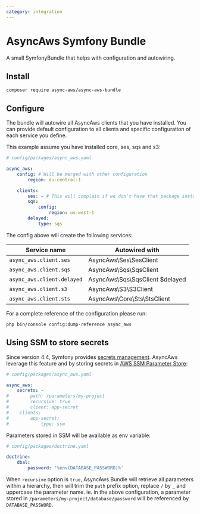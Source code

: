 ```yaml
---
category: integration
---
```


# AsyncAws Symfony Bundle

A small SymfonyBundle that helps with configuration and autowiring.

## Install

```shell
composer require async-aws/async-aws-bundle
```

## Configure

The bundle will autowire all AsyncAws clients that you have installed. You can
provide default configuration to all clients and specific configuration of each
service you define.

This example assume you have installed core, ses, sqs and s3:

```yaml
# config/packages/async_aws.yaml

async_aws:
    config: # Will be merged with other configuration
        region: eu-central-1

    clients:
        ses: ~ # This will complain if we don't have that package installed
        sqs:
            config:
                region: us-west-1
        delayed:
            type: sqs
```

The config above will create the following services:

| Service name               | Autowired with                  |
| -------------------------- | ------------------------------- |
| `async_aws.client.ses`     | AsyncAws\Ses\SesClient
| `async_aws.client.sqs`     | AsyncAws\Sqs\SqsClient
| `async_aws.client.delayed` | AsyncAws\Sqs\SqsClient $delayed
| `async_aws.client.s3`      | AsyncAws\S3\S3Client
| `async_aws.client.sts`     | AsyncAws\Core\Sts\StsClient

For a complete reference of the configuration please run:

```shell
php bin/console config:dump-reference async_aws
```

## Using SSM to store secrets

Since version 4.4, Symfony provides [secrets management](https://symfony.com/doc/current/configuration/secrets.html).
AsyncAws leverage this feature and by storing secrets in [AWS SSM Parameter Store](https://docs.aws.amazon.com/systems-manager/latest/userguide/systems-manager-parameter-store.html):

```yaml
# config/packages/async_aws.yaml

async_aws:
    secrets: ~
#        path: /parameters/my-project
#        recursive: true
#        client: app-secret
#    clients:
#        app-secret:
#            type: ssm
```

Parameters stored in SSM will be available as env variable:

```yaml
# config/packages/doctrine.yaml

doctrine:
    dbal:
        password: '%env(DATABASE_PASSWORD)%'
```

When `recursive` option is `true`, AsyncAws Bundle will retrieve all parameters
within a hierarchy, then will trim the `path` prefix option, replace `/` by `_`
and uppercase the parameter name. ie. in the above configuration, a parameter
stored in `/parameters/my-project/database/password` will be referenced by
`DATABASE_PASSWORD`.
